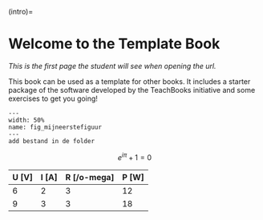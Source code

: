 (intro)=
# Welcome to the Template Book

_This is the first page the student will see when opening the url._

This book can be used as a template for other books. It includes a starter package of the software developed by the TeachBooks initiative and some exercises to get you going!

``` {figure} figures/volkswagen-golf-background.jpg
---
width: 50%
name: fig_mijneerstefiguur
---
add bestand in de folder
``` 
$$ e^{i\pi} + 1 =0 $$

|U [V]|I [A]|R [/o-mega]|P [W]|
|---|---|---|---|
|6|2|3|12|
|9|3|3|18|
